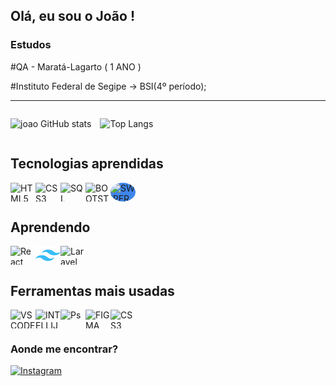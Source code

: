 
 ##  Olá,  eu sou o João !
### Estudos

 #QA - Maratá-Lagarto ( 1 ANO ) 

 #Instituto Federal de Segipe -> BSI(4º período);

---
<div style="display: flex; gap: 1em;">

![joao GitHub stats](https://github-readme-stats.vercel.app/api?username=joaoantonio300&show_icons=true&theme=dracula)

![Top Langs](https://github-readme-stats.vercel.app/api/top-langs/?username=joaoantonio300&layout=compact)
</div>

## Tecnologias aprendidas
<div style="display: flex; align-items: center;">

 <img  height="30" width = "40" alt ="HTML5" src="https://cdn.jsdelivr.net/gh/devicons/devicon@latest/icons/html5/html5-original.svg" />
            
<img alt="CSS3" height="30" width = "40" src="https://cdn.jsdelivr.net/gh/devicons/devicon@latest/icons/css3/css3-original.svg"/>


<img alt="SQL" height="30" width = "40"  src="https://cdn.jsdelivr.net/gh/devicons/devicon@latest/icons/azuresqldatabase/azuresqldatabase-original.svg" />
          

<img alt="BOOTSTRAP" height="30" width = "40"  src="https://cdn.jsdelivr.net/gh/devicons/devicon@latest/icons/bootstrap/bootstrap-original.svg" />

 <img style="background-color: #3e86ea; border-radius: 100%;" alt="SWIPER" height="30" width = "40" src="https://cdn.jsdelivr.net/gh/devicons/devicon@latest/icons/swiper/swiper-original.svg" />
          
                    

</div>

## Aprendendo


<div  style="display: flex; align-items: center;" >

<!-- React -->
<img alt="React" height="30" width="40" src="https://cdn.jsdelivr.net/gh/devicons/devicon@latest/icons/react/react-original.svg" />

<!-- Tailwind CSS -->
<img alt="TailwindCSS" height="30" width="40" src="https://github.com/devicons/devicon/blob/master/icons/tailwindcss/tailwindcss-original.svg" />

<!-- Laravel -->
<img alt="Laravel" height="30" width="40" src="https://cdn.jsdelivr.net/gh/devicons/devicon@latest/icons/laravel/laravel-original.svg" />

          

</div>
          

 ## Ferramentas mais usadas
 <div style="display: flex; align-items: center;">   
  <img alt="VSCODE" height="30" width = "40"   src="https://cdn.jsdelivr.net/gh/devicons/devicon@latest/icons/vscode/vscode-original.svg" />

 <img  alt="INTELLIJ" height="30" width = "40"  src="https://cdn.jsdelivr.net/gh/devicons/devicon@latest/icons/intellij/intellij-original.svg" />
          
 <img alt="Ps" height="30" width = "40"  src="https://cdn.jsdelivr.net/gh/devicons/devicon@latest/icons/photoshop/photoshop-original.svg" />      
 
 <img alt="FIGMA" height="30" width = "40" src="https://cdn.jsdelivr.net/gh/devicons/devicon@latest/icons/figma/figma-original.svg" />
 
<img alt="CSS3" height="30" width = "40"  src="https://cdn.jsdelivr.net/gh/devicons/devicon@latest/icons/mysql/mysql-original-wordmark.svg" />
          
 </div>



### Aonde me encontrar?

[![Instagram](https://img.shields.io/badge/Instagram-E4405F?style=for-the-badge&logo=instagram&logoColor=white)](https://www.instagram.com/jonharts_/)


